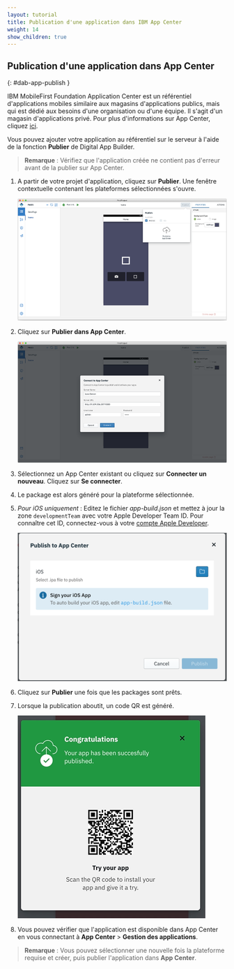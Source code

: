 ```yaml
---
layout: tutorial
title: Publication d'une application dans IBM App Center
weight: 14
show_children: true
---
```

<!-- NLS_CHARSET=UTF-8 -->

## Publication d'une application dans App Center
{: #dab-app-publish }

IBM MobileFirst Foundation Application Center est un référentiel d'applications mobiles similaire aux magasins d'applications publics, mais qui est dédié aux besoins d'une organisation ou d'une équipe. Il s'agit d'un magasin d'applications privé. Pour plus d'informations sur App Center, cliquez [ici](http://mobilefirstplatform.ibmcloud.com/tutorials/en/foundation/8.0/appcenter/app-center-tutorial/).

Vous pouvez ajouter votre application au référentiel sur le serveur à l'aide de la fonction **Publier** de Digital App Builder.

>**Remarque** : Vérifiez que l'application créée ne contient pas d'erreur avant de la publier sur App Center.

1. A partir de votre projet d'application, cliquez sur **Publier**. Une fenêtre contextuelle contenant les plateformes sélectionnées s'ouvre.

    ![Publier](dab-publish.png)

2. Cliquez sur **Publier dans App Center**.

    ![Publier dans App Center](dab-publish-app-center.png)

3. Sélectionnez un App Center existant ou cliquez sur **Connecter un nouveau**. Cliquez sur **Se connecter**.
4. Le package est alors généré pour la plateforme sélectionnée.
5. *Pour iOS uniquement* : Editez le fichier *app-build.json* et mettez à jour la zone `developmentTeam` avec votre Apple Developer Team ID. Pour connaître cet ID, connectez-vous à votre [compte Apple Developer](https://developer.apple.com/account/#/membership). 

    ![Publier sur iOS](dab-publish-ios.png)

6. Cliquez sur **Publier** une fois que les packages sont prêts.
7. Lorsque la publication aboutit, un code QR est généré.

    ![Code QR de publication dans App Center](dab-publish-code-scan.png)

8. Vous pouvez vérifier que l'application est disponible dans App Center en vous connectant à **App Center** > **Gestion des applications**.

>**Remarque** : Vous pouvez sélectionner une nouvelle fois la plateforme requise et créer, puis publier l'application dans **App Center**.

